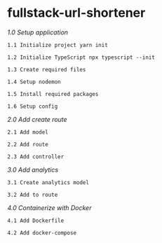 # fullstack-url-shortener


*1.0 Setup application*

    1.1 Initialize project yarn init

    1.2 Initialize TypeScript npx typescript --init

    1.3 Create required files

    1.4 Setup nodemon

    1.5 Install required packages

    1.6 Setup config

*2.0 Add create route*

    2.1 Add model

    2.2 Add route

    2.3 Add controller

*3.0 Add analytics*

    3.1 Create analytics model

    3.2 Add to route

*4.0 Containerize with Docker*

    4.1 Add Dockerfile

    4.2 Add docker-compose
